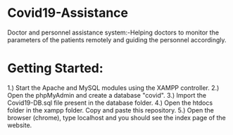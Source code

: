 # Covid19-Assistance
Doctor and personnel assistance system:-Helping doctors to monitor the parameters of the patients remotely and guiding the personnel accordingly.

# Getting Started:

1.) Start the Apache and MySQL modules using the XAMPP controller.
2.) Open the phpMyAdmin and create a database "covid". 
3.) Import the Covid19-DB.sql file present in the database folder.
4.) Open the htdocs folder in the xampp folder. Copy and paste this repository.
5.) Open the browser (chrome), type localhost and you should see the index page of the website.
